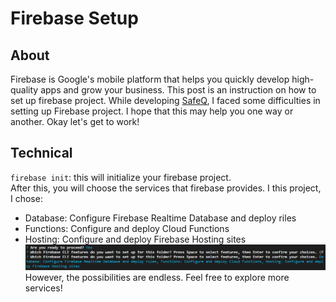 # Firebase Setup
## About
Firebase is Google's mobile platform that helps you quickly develop high-quality apps and grow your business.
This post is an instruction on how to set up firebase project.
While developing [SafeQ](https://github.com/ltn18/), I faced some difficulties in setting up Firebase project.
I hope that this may help you one way or another. Okay let's get to work!

## Technical
`firebase init`: this will initialize your firebase project.\
After this, you will choose the services that firebase provides. I this project, I chose:
- Database: Configure Firebase Realtime Database and deploy riles
- Functions: Configure and deploy Cloud Functions
- Hosting: Configure and deploy Firebase Hosting sites
![image](/public/firebaseSetup/firebase-init.PNG)  
However, the possibilities are endless. Feel free to explore more services!